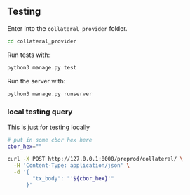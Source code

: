 ## Testing

Enter into the `collateral_provider` folder.

```bash
cd collateral_provider
```

Run tests with:

```bash
python3 manage.py test
```

Run the server with:

```bash
python3 manage.py runserver
```

### local testing query

This is just for testing locally

```bash
# put in some cbor hex here
cbor_hex=""

curl -X POST http://127.0.0.1:8000/preprod/collateral/ \
  -H 'Content-Type: application/json' \
  -d '{
        "tx_body": "'${cbor_hex}'"
      }'
```